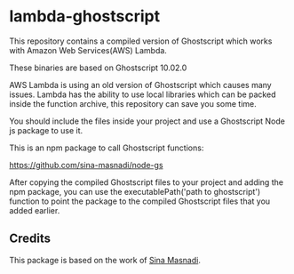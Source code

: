 # lambda-ghostscript

This repository contains a compiled version of Ghostscript which works with Amazon Web Services(AWS) Lambda.

These binaries are based on Ghostscript 10.02.0

AWS Lambda is using an old version of Ghostscript which causes many issues. Lambda has the ability to use local libraries which can be packed inside the function archive, this repository can save you some time.

You should include the files inside your project and use a Ghostscript Node js package to use it.

This is an npm package to call Ghostscript functions:

https://github.com/sina-masnadi/node-gs

After copying the compiled Ghostscript files to your project and adding the npm package, you can use the executablePath('path to ghostscript') function to point the package to the compiled Ghostscript files that you added earlier.

## Credits

This package is based on the work of [Sina Masnadi](https://github.com/sina-masnadi/lambda-ghostscript/).
 
